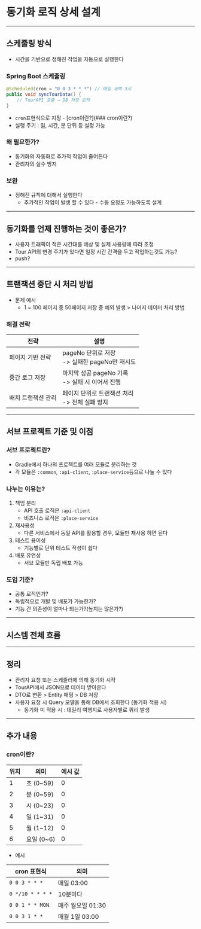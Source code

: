 # 동기화 로직 상세 설계
---
## 스케줄링 방식
+ 시간을 기반으로 정해진 작업을 자동으로 실행한다

### Spring Boot 스케줄링
```java
@Scheduled(cron = "0 0 3 * * *") // 매일 새벽 3시
public void syncTourData() {
    // TourAPI 호출 → DB 저장 로직
}
```
+ `cron`표현식으로 지정 - [cron이란?](### cron이란?)
+ 실행 주기 : 일, 시간, 분 단뒤 등 설정 가능

### 왜 필요한가?
+ 동기화의 자동화로 추가적 작업이 줄어든다
+ 관리자의 실수 방지

### 보완
+ 정해진 규칙에 대해서 실행한다
  + 추가적인 작업이 발생 할 수 있다 - 수동 요청도 가능하도록 설계

---

## 동기화를 언제 진행하는 것이 좋은가?
+ 사용자 트래픽이 적은 시간대를 예상 및 실제 사용량에 따라 조정
+ Tour API의 변경 주기가 있다면 일정 시간 간격을 두고 작업하는것도 가능?
+ push?

---

## 트랜잭션 중단 시 처리 방법
+ 문제 예시
  + 1 ~ 100 페이지 중 50페이지 저장 중 예외 발생 > 나머지 데이터 처리 방법

### 해결 전략
| 전략 | 설명 |
| --- | --- |
| 페이지 기반 전략 | pageNo 단위로 저장<br>-> 실패한 pageNo만 재시도 |
| 중간 로그 저장 | 마지막 성공 pageNo 기록<br>-> 실패 시 이어서 진행 |
| 배치 트랜잭션 관리 | 페이지 단위로 트랜잭션 처리<br>-> 전체 실패 방지 |

---

## 서브 프로젝트 기준 및 이점
### 서브 프로젝트란?
+ Gradle에서 하나의 프로젝트를 여러 모듈로 분리하는 것
+ 각 모듈은 `:common`, `:api-client`, `:place-service`등으로 나눌 수 있다

### 나누는 이유는?
1. 책임 분리
   + API 호출 로직은 `:api-client`
   + 비즈니스 로직은 `:place-service`
2. 재사용성
   + 다른 서비스에서 동일 API를 활용할 경우, 모듈만 재사용 하면 된다
3. 테스트 용이성
   + 기능별로 단위 테스트 작성이 쉽다
4. 배포 유연성
   + 서브 모듈만 독립 배포 가능

### 도입 기준?
+ 공통 로직인가?
+ 독립적으로 개발 및 배포가 가능한가?
+ 기능 간 의존성이 얼마나 되는가?(높지는 않은가?)

---

## 시스템 전체 흐름


---

## 정리
+ 관리자 요청 또는 스케줄러에 의해 동기화 시작
+ TourAPI에서 JSON으로 데이터 받아온다
+ DTO로 변환 > Entity 매핑 > DB 저장
+ 사용자 요청 시 Query 모델을 통해 DB에서 조회한다 (동기화 적용 시)
  + 동기화 미 적용 시 : 데일리 여행지로 사용자별로 쿼리 발생

---

## 추가 내용
### cron이란?
| 위치 | 의미 | 예시 값 |
| --- | --- | --- |
| 1 | 초 (0~59) | 0 |
| 2 | 분 (0~59) | 0 |
| 3 | 시 (0~23) | 0 |
| 4 | 일 (1~31) | 0 |
| 5 | 월 (1~12) | 0 |
| 6 | 요일 (0~6) | 0 |

+ 예시

| cron 표현식 | 의미 |
|----------|----|
| `0 0 3 * * *` | 매일 03:00 |
| `0 */10 * * * *` | 10분마다 |
| `0 0 1 * * MON` | 매주 월요일 01:30 |
| `0 0 3 1 * *` | 매월 1일 03:00 |